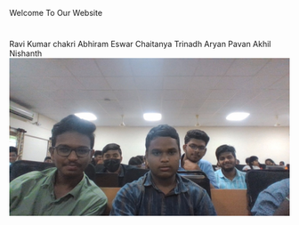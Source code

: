 Welcome To Our Website
#
  Ravi Kumar        chakri
  Abhiram           Eswar
  Chaitanya         Trinadh
  Aryan             Pavan
  Akhil             Nishanth
![](Friends.jpg)
